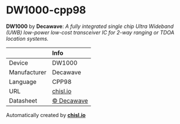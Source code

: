 # DW1000-cpp98

**DW1000** by **Decawave**: *A fully integrated single chip Ultra Wideband (UWB) low-power low-cost transceiver IC for 2-way ranging or TDOA location systems.*

|              | Info                         |
|:-------------|:-----------------------------|
| Device       | DW1000                        |
| Manufacturer | Decawave |
| Language     | CPP98 |
| URL          | [chisl.io](https://chisl.io/v/DW1000?t=cpp&r=98) |
| Datasheet    | [&copy; Decawave](http://www.decawave.com/support/download/file/nojs/796) |

Automatically created by **[chisl.io](https://chisl.io)**
